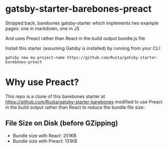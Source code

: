 # gatsby-starter-barebones-preact
Stripped back, barebones gatsby-starter which implements two example pages: one in markdown, one in JS

And uses Preact rather than React in the build output bundle.js file

Install this starter (assuming Gatsby is installed) by running from your CLI:

```
gatsby new my-project-name https://github.com/Rusta/gatsby-starter-barebones-preact
```

# Why use Preact?
This repo is a clone of this barebones starter at https://github.com/Rusta/gatsby-starter-barebones modified to use Preact in the build output rather than React to reduce the bundle file size:

## File Size on Disk (before GZipping)
- Bundle size with React: 251KB
- Bundle size with Preact: 131KB
